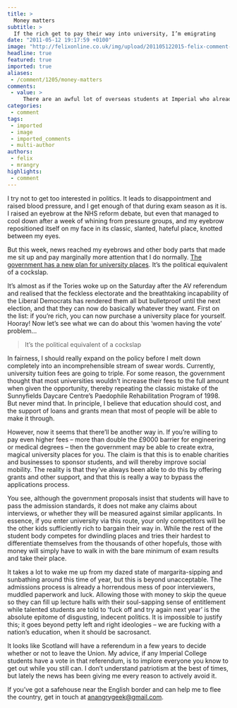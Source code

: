 ```yaml
---
title: >
  Money matters
subtitle: >
  If the rich get to pay their way into university, I’m emigrating
date: "2011-05-12 19:17:59 +0100"
image: "http://felixonline.co.uk/img/upload/201105122015-felix-comment-illustration-12th-may-2011-benjamin-kennedy.jpg"
headline: true
featured: true
imported: true
aliases:
 - /comment/1205/money-matters
comments:
 - value: >
     There are an awful lot of overseas students at Imperial who already pay exorbitant prices to be able to study here. <br> <br>Are they buying their way in / taking places that could be occupied by poor but talented British students (or even poor but talented foreign students)? <br> <br>I'm not necessarily either in favour of or against this proposed policy, but it seems odd to have a knee-jerk negative reaction to it when we all already tolerate the presence of an equally discriminatory system.,No more s***. All posts of this quliaty from now on,aUgA5O <a href="http://ibfqsksviuhg.com/">ibfqsksviuhg</a>, <a href="http://www.pillsprix.com/">propecia results</a> %]]] <a href="http://www.medicashop.net/">buy tramadol online</a> ahudi
categories:
 - comment
tags:
 - imported
 - image
 - imported_comments
 - multi-author
authors:
 - felix
 - mrangry
highlights:
 - comment
---
```


I try not to get too interested in politics. It leads to disappointment and raised blood pressure, and I get enough of that during exam season as it is. I raised an eyebrow at the NHS reform debate, but even that managed to cool down after a week of whining from pressure groups, and my eyebrow repositioned itself on my face in its classic, slanted, hateful place, knotted between my eyes.

But this week, news reached my eyebrows and other body parts that made me sit up and pay marginally more attention that I do normally. [The government has a new plan for university places](http://felixonline.co.uk/news/1184/extra-university-places-for-rich-students/). It’s the political equivalent of a cockslap.

It’s almost as if the Tories woke up on the Saturday after the AV referendum and realised that the feckless electorate and the breathtaking incapability of the Liberal Democrats has rendered them all but bulletproof until the next election, and that they can now do basically whatever they want. First on the list: if you’re rich, you can now purchase a university place for yourself. Hooray! Now let’s see what we can do about this ‘women having the vote’ problem…

> It’s the political equivalent of a cockslap

In fairness, I should really expand on the policy before I melt down completely into an incomprehensible stream of swear words. Currently, university tuition fees are going to triple. For some reason, the government thought that most universities wouldn’t increase their fees to the full amount when given the opportunity, thereby repeating the classic mistake of the Sunnyfields Daycare Centre’s Paedophile Rehabilitation Program of 1998. But never mind that. In principle, I believe that education should cost, and the support of loans and grants mean that most of people will be able to make it through.

However, now it seems that there’ll be another way in. If you’re willing to pay even higher fees – more than double the £9000 barrier for engineering or medical degrees – then the government may be able to create extra, magical university places for you. The claim is that this is to enable charities and businesses to sponsor students, and will thereby improve social mobility. The reality is that they’ve always been able to do this by offering grants and other support, and that this is really a way to bypass the applications process.

You see, although the government proposals insist that students will have to pass the admission standards, it does not make any claims about interviews, or whether they will be measured against similar applicants. In essence, if you enter university via this route, your only competitors will be the other kids sufficiently rich to bargain their way in. While the rest of the student body competes for dwindling places and tries their hardest to differentiate themselves from the thousands of other hopefuls, those with money will simply have to walk in with the bare minimum of exam results and take their place.

It takes a lot to wake me up from my dazed state of margarita-sipping and sunbathing around this time of year, but this is beyond unacceptable. The admissions process is already a horrendous mess of poor interviewers, muddled paperwork and luck. Allowing those with money to skip the queue so they can fill up lecture halls with their soul-sapping sense of entitlement while talented students are told to ‘fuck off and try again next year’ is the absolute epitome of disgusting, indecent politics. It is impossible to justify this; it goes beyond petty left and right ideologies – we are fucking with a nation’s education, when it should be sacrosanct.

It looks like Scotland will have a referendum in a few years to decide whether or not to leave the Union. My advice, if any Imperial College students have a vote in that referendum, is to implore everyone you know to get out while you still can. I don’t understand patriotism at the best of times, but lately the news has been giving me every reason to actively avoid it.

If you’ve got a safehouse near the English border and can help me to flee the country, get in touch at
 anangrygeek@gmail.com.

